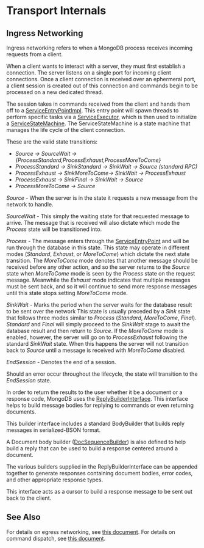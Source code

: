 # Transport Internals
## Ingress Networking

Ingress networking refers to when a MongoDB process receives incoming requests from a client.

When a client wants to interact with a server, they must first establish a connection. The server listens on a single port for incoming client connections. Once a client connection is received over an ephermeral port, a client session is created out of this connection and commands begin to be processed on a new dedicated thread.

The session takes in commands received from the client and hands them off to a [ServiceEntryPointImpl]. This entry point will spawn threads to perform specific tasks via a [ServiceExecutor], which is then used to initialize a [ServiceStateMachine]. The ServiceStateMachine is a state machine that manages the life cycle of the client connection.

These are the valid state transitions:
* *Source -> SourceWait -> {ProcessStandard,ProcessExhaust,ProcessMoreToCome}*
* *ProcessStandard -> SinkStandard -> SinkWait -> Source (standard RPC)*
* *ProcessExhaust -> SinkMoreToCome-> SinkWait -> ProcessExhaust*
* *ProcessExhaust -> SinkFinal -> SinkWait -> Source*
* *ProcessMoreToCome -> Source*

*Source* - When the server is in the state it requests a new message from the network to handle.

*SourceWait* - This simply the waiting state for that requested message to arrive. The message that is received will also dictate which mode the *Process* state will be transitioned into.

*Process* - The message enters through the [ServiceEntryPoint] and will be run through the database in this state. This state may operate in different modes (*Standard*, *Exhaust*, or *MoreToCome*) which dictate the next state transition. The *MoreToCome* mode denotes that another message should be received before any other action, and so the server returns to the *Source* state when *MoreToCome* mode is seen by the *Process* state on the request message. Meanwhile the *Exhaust* mode indicates that multiple messages must be sent back, and so it will continue to send more response messages until this state stops setting *MoreToCome* mode.

*SinkWait* - Marks the period when the server waits for the database result to be sent over the network This state is usually preceded by a *Sink* state that follows three modes similar to *Process* (*Standard*, *MoreToCome*, *Final*). *Standard* and *Final* will simply proceed to the *SinkWait* stage to await the database result and then return to *Source*. If the *MoreToCome* mode is enabled, however, the server will go on to *ProcessExhaust* following the standard *SinkWait* state. When this happens the server will not transition back to *Source* until a message is received with *MoreToCome* disabled.

*EndSession* - Denotes the end of a session.

Should an error occur throughout the lifecycle, the state will transition to the *EndSession* state.

In order to return the results to the user whether it be a document or a response code, MongoDB uses the [ReplyBuilderInterface]. This interface helps to build message bodies for replying to commands or even returning documents.

This builder interface includes a standard BodyBuilder that builds reply messages in serialized-BSON format.

A Document body builder ([DocSequenceBuilder]) is also defined to help build a reply that can be used to build a response centered around a document.

The various builders supplied in the ReplyBuilderInterface can be appended together to generate responses containing document bodies, error codes, and other appropriate response types.

This interface acts as a cursor to build a response message to be sent out back to the client.

## See Also
For details on egress networking, see [this document][egress_networking]. For details on command dispatch, see [this document][command_dispatch].

[ServiceExecutor]: service_executor.h
[ServiceStateMachine]: service_state_machine.h
[ServiceEntryPoint]: service_entry_point.h
[ServiceEntryPointImpl]: service_entry_point_impl.h
[ReplyBuilderInterface]: ../rpc/reply_builder_interface.h
[DocSequenceBuilder]: ../rpc/op_msg.h
[egress_networking]: ../../../docs/egress_networking.md
[command_dispatch]: ../../../docs/command_dispatch.md